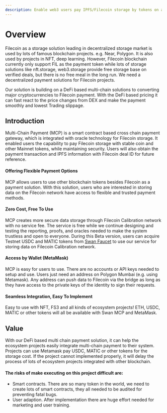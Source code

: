 ```yaml
---
description: Enable web3 users pay IPFS/Filecoin storage by tokens on all blockchains.
---
```


# Overview

Filecoin as a storage solution leading in decentralized storage market is used by lots of famous blockchain projects. e.g. Near, Polygon. It is also used by projects in NFT, deep learning. However, Filecoin blockchain currently only support FIL as the payment token while lots of storage solutions like nft.storage, web3.storage provide free storage base on verified deals, but there is no free meal in the long run. We need a decentralized payment solutions for Filecoin projects.

Our solution is building on a DeFi based multi-chain solutions to converting major cryptocurrencies to Filecoin payment. With the DeFi based pricing it can fast react to the price changes from DEX and make the payment smoothly and lowest Trading slippage.

## Introduction

Multi-Chain Payment (MCP) is a smart contract based cross chain payment gateway, which is integrated with oracle technology for Filecoin storage. It enabled users the capability to pay Filecoin storage with stable coin and other Mainnet tokens, while maintaining security. Users will also obtain the payment transaction and IPFS information with Filecoin deal ID for future reference.

#### Offering Flexible Payment Options

MCP allows users to use other blockchain tokens besides Filecoin as a payment solution. With this solution, users who are interested in storing data on the Filecoin network have access to flexible and trusted payment methods.

#### Zero Cost, Free To Use

MCP creates more secure data storage through Filecoin Calibration network with no service fee. The service is free while we continue designing and testing the reporting, proofs, and oracles needed to make the system trustless and open to everyone. During this Beta version, users can acquire Testnet USDC and MATIC tokens from [Swan Faucet](../development-resource/swan-token-contract/acquire-testnet-usdc-and-matic-tokens.md) to use our service for storing data on Filecoin Calibration network.

#### Access by Wallet (MetaMask)

MCP is easy for users to use. There are no accounts or API keys needed to setup and use. Users just need an address on Polygon Mumbai (e.g. using Metamask). Any address can push data to Filecoin via the bridge as long as they have access to the private keys of the identity to sign their requests.&#x20;

#### Seamless Integration, Easy To Implement

Easy to use with NFT, FS3 and all kinds of ecosystem projects! ETH, USDC, MATIC or other tokens will all be available with Swan MCP and MetaMask.

## Value

With our DeFi based multi chain payment solution, it can help the ecosystem projects easily integrate multi-chain payment to their system. Projects can use Metamask pay USDC, MATIC or other tokens for the storage cost. If the project cannot implemented properly, it will delay the process of lots of ecosystem projects integrated with other blockchain.

#### The risks of make executing on this project difficult are:

* Smart contracts. There are so many token in the world, we need to create lots of smart contracts, they all needed to be audited for preventing fatal bugs.
* User adaption. After implementation there are huge effort needed for marketing and user training.
